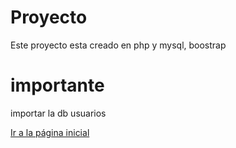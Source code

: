 # Proyecto
Este proyecto esta creado en php y mysql, boostrap

# importante
importar la db usuarios

<p><a href="index.php">Ir a la página inicial</a></p>
<br>
